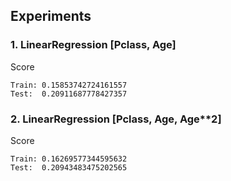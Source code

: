 ## Experiments

### 1. LinearRegression [Pclass, Age]

Score

```
Train: 0.15853742724161557
Test:  0.20911687778427357
```

### 2. LinearRegression [Pclass, Age, Age**2]

Score

```
Train: 0.16269577344595632
Test:  0.20943483475202565
```
